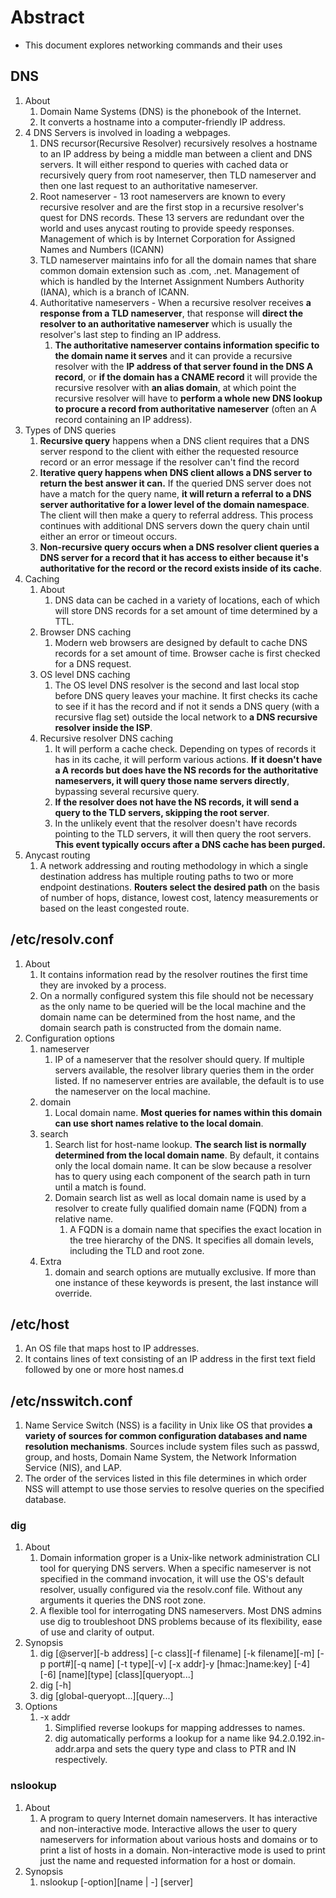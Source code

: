 # Abstract

- This document explores networking commands and their uses

## DNS

1. About
   1. Domain Name Systems (DNS) is the phonebook of the Internet.
   2. It converts a hostname into a computer-friendly IP address.
2. 4 DNS Servers is involved in loading a webpages.
   1. DNS recursor(Recursive Resolver) recursively resolves a hostname to an IP address by being a middle man between a client and DNS servers. It will either respond to queries with cached data or recursively query from root nameserver, then TLD nameserver and then one last request to an authoritative nameserver.
   2. Root nameserver - 13 root nameservers are known to every recursive resolver and are the first stop in a recursive resolver's quest for DNS records. These 13 servers are redundant over the world and uses anycast routing to provide speedy responses. Management of which is by Internet Corporation for Assigned Names and Numbers (ICANN)
   3. TLD nameserver maintains info for all the domain names that share common domain extension such as .com, .net. Management of which is handled by the Internet Assignment Numbers Authority (IANA), which is a branch of ICANN.
   4. Authoritative nameservers - When a recursive resolver receives **a response from a TLD nameserver**, that response will **direct the resolver to an authoritative nameserver** which is usually the resolver's last step to finding an IP address.
      1. **The authoritative nameserver contains information specific to the domain name it serves** and it can provide a recursive resolver with the **IP address of that server found in the DNS A record**, or **if the domain has a CNAME record** it will provide the recursive resolver with **an alias domain**, at which point the recursive resolver will have to **perform a whole new DNS lookup to procure a record from authoritative nameserver** (often an A record containing an IP address).
3. Types of DNS queries
   1. **Recursive query** happens when a DNS client requires that a DNS server respond to the client with either the requested resource record or an error message if the resolver can't find the record
   2. **Iterative query happens when DNS client allows a DNS server to return the best answer it can.** If the queried DNS server does not have a match for the query name, **it will return a referral to a DNS server authoritative for a lower level of the domain namespace**. The client will then make a query to referral address. This process continues with additional DNS servers down the query chain until either an error or timeout occurs.
   3. **Non-recursive query occurs when a DNS resolver client queries a DNS server for a record that it has access to either because it's authoritative for the record or the record exists inside of its cache**.
4. Caching
   1. About
      1. DNS data can be cached in a variety of locations, each of which will store DNS records for a set amount of time determined by a TTL.
   2. Browser DNS caching
      1. Modern web browsers are designed by default to cache DNS records for a set amount of time. Browser cache is first checked for a DNS request.
   3. OS level DNS caching
      1. The OS level DNS resolver is the second and last local stop before DNS query leaves your machine. It first checks its cache to see if it has the record and if not it sends a DNS query (with a recursive flag set) outside the local network to **a DNS recursive resolver inside the ISP**.
   4. Recursive resolver DNS caching
      1. It will perform a cache check. Depending on types of records it has in its cache, it will perform various actions. **If it doesn't have a A records but does have the NS records for the authoritative nameservers, it will query those name servers directly**, bypassing several recursive query.
      2. **If the resolver does not have the NS records, it will send a query to the TLD servers, skipping the root server**.
      3. In the unlikely event that the resolver doesn't have records pointing to the TLD servers, it will then query the root servers. **This event typically occurs after a DNS cache has been purged.**
5. Anycast routing
   1. A network addressing and routing methodology in which a single destination address has multiple routing paths to two or more endpoint destinations. **Routers select the desired path** on the basis of number of hops, distance, lowest cost, latency measurements or based on the least congested route.

## /etc/resolv.conf

1. About
   1. It contains information read by the resolver routines the first time they are invoked by a process.
   2. On a normally configured system this file should not be necessary as the only name to be queried will be the local machine and the domain name can be determined from the host name, and the domain search path is constructed from the domain name.
2. Configuration options
   1. nameserver
      1. IP of a nameserver that the resolver should query. If multiple servers available, the resolver library queries them in the order listed. If no nameserver entries are available, the default is to use the nameserver on the local machine.
   2. domain
      1. Local domain name. **Most queries for names within this domain can use short names relative to the local domain**.
   3. search
      1. Search list for host-name lookup. **The search list is normally determined from the local domain name**. By default, it contains only the local domain name. It can be slow because a resolver has to query using each component of the search path in turn until a match is found.
      2. Domain search list as well as local domain name is used by a resolver to create fully qualified domain name (FQDN) from a relative name.
         1. A FQDN is a domain name that specifies the exact location in the tree hierarchy of the DNS. It specifies all domain levels, including the TLD and root zone.
   4. Extra
      1. domain and search options are mutually exclusive. If more than one instance of these keywords is present, the last instance will override.

## /etc/host

1. An OS file that maps host to IP addresses.
2. It contains lines of text consisting of an IP address in the first text field followed by one or more host names.d

## /etc/nsswitch.conf

1. Name Service Switch (NSS) is a facility in Unix like OS that provides **a variety of sources for common configuration databases and name resolution mechanisms**. Sources include system files such as passwd, group, and hosts, Domain Name System, the Network Information Service (NIS), and LAP.
2. The order of the services listed in this file determines in which order NSS will attempt to use those servies to resolve queries on the specified database.

### dig

1. About
   1. Domain information groper is a Unix-like network administration CLI tool for querying DNS servers. When a specific nameserver is not specified in the command invocation, it will use the OS's default resolver, usually configured via the resolv.conf file. Without any arguments it queries the DNS root zone.
   2. A flexible tool for interrogating DNS nameservers. Most DNS admins use dig to troubleshoot DNS problems because of its flexibility, ease of use and clarity of output.
2. Synopsis
   1. dig [@server][-b address] [-c class][-f filename] [-k filename][-m] [-p port#][-q name] [-t type][-v] [-x addr]-y [hmac:]name:key] [-4][-6] [name][type] [class][queryopt...]
   2. dig [-h]
   3. dig [global-queryopt...][query...]
3. Options
   1. -x addr
      1. Simplified reverse lookups for mapping addresses to names.
      2. dig automatically performs a lookup for a name like 94.2.0.192.in-addr.arpa and sets the query type and class to PTR and IN respectively.

### nslookup

1. About
   1. A program to query Internet domain nameservers. It has interactive and non-interactive mode. Interactive allows the user to query nameservers for information about various hosts and domains or to print a list of hosts in a domain. Non-interactive mode is used to print just the name and requested information for a host or domain.
2. Synopsis
   1. nslookup [-option][name | -] [server]
